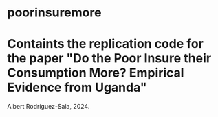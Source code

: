 # poorinsuremore

# Containts the replication code for the paper "Do the Poor Insure their Consumption More? Empirical Evidence from Uganda"

Albert Rodríguez-Sala, 2024.

